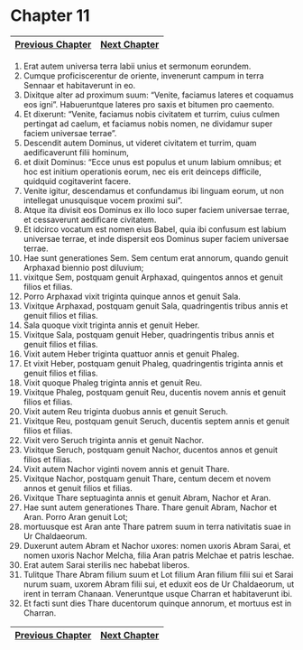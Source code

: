 # Chapter 11
| [Previous Chapter](Chapter%2010.md)| [Next Chapter](Chapter%2012.md) |
| --- | --- |
1. Erat autem universa terra labii unius et sermonum eorundem.  
2. Cumque proficiscerentur de oriente, invenerunt campum in terra Sennaar et habitaverunt in eo.  
3. Dixitque alter ad proximum suum: “Venite, faciamus lateres et coquamus eos igni”. Habueruntque lateres pro saxis et bitumen pro caemento.  
4. Et dixerunt: “Venite, faciamus nobis civitatem et turrim, cuius culmen pertingat ad caelum, et faciamus nobis nomen, ne dividamur super faciem universae terrae”.  
5. Descendit autem Dominus, ut videret civitatem et turrim, quam aedificaverunt filii hominum,  
6. et dixit Dominus: “Ecce unus est populus et unum labium omnibus; et hoc est initium operationis eorum, nec eis erit deinceps difficile, quidquid cogitaverint facere.  
7. Venite igitur, descendamus et confundamus ibi linguam eorum, ut non intellegat unusquisque vocem proximi sui”.  
8. Atque ita divisit eos Dominus ex illo loco super faciem universae terrae, et cessaverunt aedificare civitatem.  
9. Et idcirco vocatum est nomen eius Babel, quia ibi confusum est labium universae terrae, et inde dispersit eos Dominus super faciem universae terrae.  
10. Hae sunt generationes Sem. Sem centum erat annorum, quando genuit Arphaxad biennio post diluvium;  
11. vixitque Sem, postquam genuit Arphaxad, quingentos annos et genuit filios et filias.  
12. Porro Arphaxad vixit triginta quinque annos et genuit Sala.  
13. Vixitque Arphaxad, postquam genuit Sala, quadringentis tribus annis et genuit filios et filias.  
14. Sala quoque vixit triginta annis et genuit Heber.  
15. Vixitque Sala, postquam genuit Heber, quadringentis tribus annis et genuit filios et filias.  
16. Vixit autem Heber triginta quattuor annis et genuit Phaleg.  
17. Et vixit Heber, postquam genuit Phaleg, quadringentis triginta annis et genuit filios et filias.  
18. Vixit quoque Phaleg triginta annis et genuit Reu.  
19. Vixitque Phaleg, postquam genuit Reu, ducentis novem annis et genuit filios et filias.  
20. Vixit autem Reu triginta duobus annis et genuit Seruch.  
21. Vixitque Reu, postquam genuit Seruch, ducentis septem annis et genuit filios et filias.  
22. Vixit vero Seruch triginta annis et genuit Nachor.  
23. Vixitque Seruch, postquam genuit Nachor, ducentos annos et genuit filios et filias.  
24. Vixit autem Nachor viginti novem annis et genuit Thare.  
25. Vixitque Nachor, postquam genuit Thare, centum decem et novem annos et genuit filios et filias.  
26. Vixitque Thare septuaginta annis et genuit Abram, Nachor et Aran.  
27. Hae sunt autem generationes Thare. Thare genuit Abram, Nachor et Aran. Porro Aran genuit Lot;  
28. mortuusque est Aran ante Thare patrem suum in terra nativitatis suae in Ur Chaldaeorum.  
29. Duxerunt autem Abram et Nachor uxores: nomen uxoris Abram Sarai, et nomen uxoris Nachor Melcha, filia Aran patris Melchae et patris Ieschae.  
30. Erat autem Sarai sterilis nec habebat liberos.  
31. Tulitque Thare Abram filium suum et Lot filium Aran filium filii sui et Sarai nurum suam, uxorem Abram filii sui, et eduxit eos de Ur Chaldaeorum, ut irent in terram Chanaan. Veneruntque usque Charran et habitaverunt ibi.  
32. Et facti sunt dies Thare ducentorum quinque annorum, et mortuus est in Charran.

| [Previous Chapter](Chapter%2010.md)| [Next Chapter](Chapter%2012.md) |
| --- | --- |